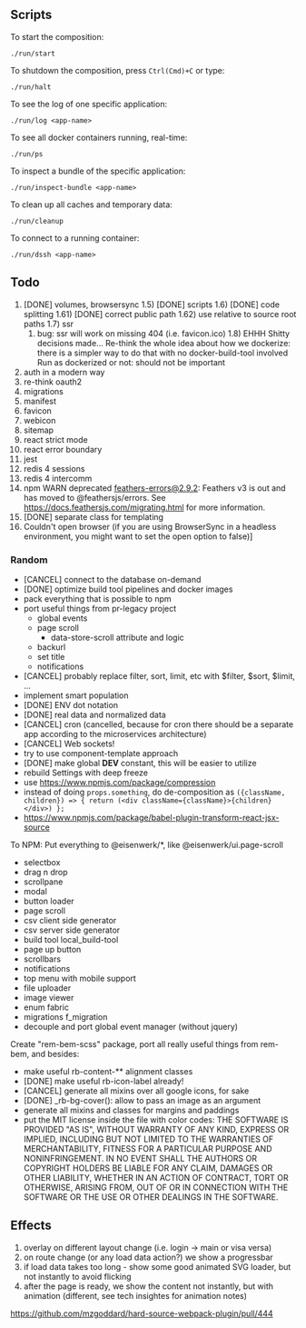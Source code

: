 ## Scripts

To start the composition:
~~~
./run/start
~~~

To shutdown the composition, press `Ctrl(Cmd)+C` or type:
~~~
./run/halt
~~~

To see the log of one specific application:
~~~
./run/log <app-name>
~~~

To see all docker containers running, real-time:
~~~
./run/ps
~~~

To inspect a bundle of the specific application:
~~~
./run/inspect-bundle <app-name>
~~~

To clean up all caches and temporary data:
~~~
./run/cleanup
~~~

To connect to a running container:
~~~
./run/dssh <app-name>
~~~

## Todo

1) [DONE] volumes, browsersync
1.5) [DONE] scripts
1.6) [DONE] code splitting
1.61) [DONE] correct public path
1.62) use relative to source root paths
1.7) ssr
    1) bug: ssr will work on missing 404 (i.e. favicon.ico)
1.8) EHHH Shitty decisions made... 
    Re-think the whole idea about how we dockerize: there is a simpler way to do that with no docker-build-tool involved
    Run as dockerized or not: should not be important
2) auth in a modern way
4) re-think oauth2
5) migrations
6) manifest
7) favicon
8) webicon
9) sitemap
10) react strict mode
11) react error boundary
13) jest
14) redis 4 sessions
15) redis 4 intercomm
16) npm WARN deprecated feathers-errors@2.9.2: Feathers v3 is out and has moved to @feathersjs/errors. See https://docs.feathersjs.com/migrating.html for more information.
17) [DONE] separate class for templating
18) Couldn't open browser (if you are using BrowserSync in a headless environment, you might want to set the open option to false)]

### Random
* [CANCEL] connect to the database on-demand
* [DONE] optimize build tool pipelines and docker images
* pack everything that is possible to npm
* port useful things from pr-legacy project
    * global events
    * page scroll
        * data-store-scroll attribute and logic
    * backurl
    * set title
    * notifications
* [CANCEL] probably replace filter, sort, limit, etc with $filter, $sort, $limit, ...
* implement smart population
* [DONE] ENV dot notation
* [DONE] real data and normalized data
* [CANCEL] cron (cancelled, because for cron there should be a separate app according to the microservices architecture)
* [CANCEL] Web sockets!
* try to use component-template approach
* [DONE] make global __DEV__ constant, this will be easier to utilize
* rebuild Settings with deep freeze
* use https://www.npmjs.com/package/compression
* instead of doing `props.something`, do de-composition as `({className, children}) => { return (<div className={className}>{children}</div>) };`
* https://www.npmjs.com/package/babel-plugin-transform-react-jsx-source

To NPM:
Put everything to @eisenwerk/*, like @eisenwerk/ui.page-scroll

* selectbox
* drag n drop
* scrollpane
* modal
* button loader
* page scroll
* csv client side generator
* csv server side generator
* build tool
    local_build-tool
* page up button
* scrollbars
* notifications
* top menu with mobile support
* file uploader
* image viewer
* enum fabric
* migrations
    f_migration
* decouple and port global event manager (without jquery)

Create "rem-bem-scss" package, port all really useful things from rem-bem, and besides:
* make useful rb-content-** alignment classes
* [DONE] make useful rb-icon-label already!
* [CANCEL] generate all mixins over all google icons, for sake
* [DONE] _rb-bg-cover(): allow to pass an image as an argument
* generate all mixins and classes for margins and paddings
* put the MIT license inside the file with color codes:
THE SOFTWARE IS PROVIDED "AS IS", WITHOUT WARRANTY OF ANY KIND, EXPRESS OR IMPLIED, INCLUDING BUT NOT LIMITED TO THE WARRANTIES OF MERCHANTABILITY, FITNESS FOR A PARTICULAR PURPOSE AND NONINFRINGEMENT. IN NO EVENT SHALL THE AUTHORS OR COPYRIGHT HOLDERS BE LIABLE FOR ANY CLAIM, DAMAGES OR OTHER LIABILITY, WHETHER IN AN ACTION OF CONTRACT, TORT OR OTHERWISE, ARISING FROM, OUT OF OR IN CONNECTION WITH THE SOFTWARE OR THE USE OR OTHER DEALINGS IN THE SOFTWARE.

## Effects

1) overlay on different layout change (i.e. login -> main or visa versa)
2) on route change (or any load data action?) we show a progressbar
3) if load data takes too long - show some good animated SVG loader, but not instantly to avoid flicking
4) after the page is ready, we show the content not instantly, but with animation (different, see tech insightes for animation notes)


https://github.com/mzgoddard/hard-source-webpack-plugin/pull/444
